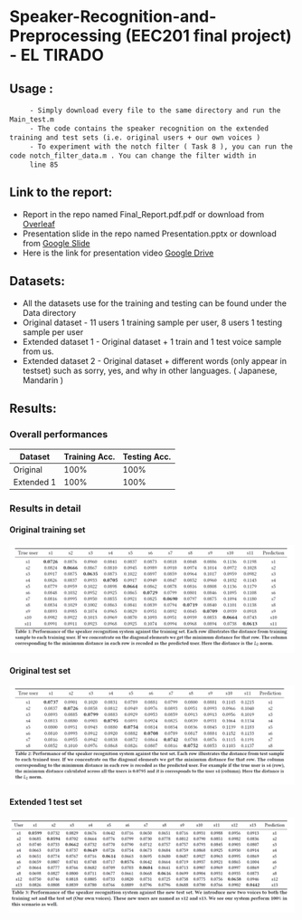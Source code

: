 # Speaker-Recognition-and-Preprocessing (EEC201 final project) - EL TIRADO

## Usage :
         - Simply download every file to the same directory and run the Main_test.m
         - The code contains the speaker recognition on the extended training and test sets (i.e. original users + our own voices )
         - To experiment with the notch filter ( Task 8 ), you can run the code notch_filter_data.m . You can change the filter width in
         line 85
         
## Link to the report:
 - Report in the repo named Final_Report.pdf.pdf or download from [Overleaf](https://www.overleaf.com/read/yzdypxtfcdwk)
 - Presentation slide in the repo named Presentation.pptx or download from [Google Slide](https://docs.google.com/presentation/d/1_XmiSBVHOXC19QRkCU1uiK0fqnVT0Il3/edit?usp=sharing&ouid=116751163679535791293&rtpof=true&sd=true)
 - Here is the link for presentation video [Google Drive](https://drive.google.com/file/d/117qruDk5RExCeeEFHU1y7OrQVyKmrgAH/view?usp=sharing)

## Datasets:
 - All the datasets use for the training and testing can be found under the Data directory
 - Original dataset - 11 users 1 training sample per user, 8 users 1 testing sample per user
 - Extended dataset 1 - Original dataset + 1 train and 1 test voice sample from us.
 - Extended dataset 2 - Original dataset + different words (only appear in testset) such as sorry, yes, and why in other languages. 
 ( Japanese, Mandarin )

## Results:

### Overall performances 
Dataset | Training Acc. | Testing Acc.
--- | --- | --- 
Original| 100% | 100% 
Extended 1| 100% | 100% 


### Results in detail
#### Original training set
![alt text](https://github.com/SendurLanter/Speaker-Recognition-and-Preprocessing-/blob/main/Figures/1.png?raw=true)
#### Original test set
![alt text1](https://github.com/SendurLanter/Speaker-Recognition-and-Preprocessing-/blob/main/Figures/2.png?raw=true)
#### Extended 1 test set
![alt text2](https://github.com/SendurLanter/Speaker-Recognition-and-Preprocessing-/blob/main/Figures/3.png?raw=true)
